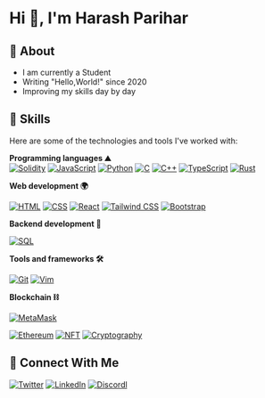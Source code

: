 # Hi 👋, I'm Harash Parihar

## 🧐 About 
- I am currently a Student
- Writing "Hello,World!" since 2020
- Improving my skills day by day 
## 🙆 Skills
Here are some of the technologies and tools I've worked with:

**Programming languages ⛰️**    
 [![Solidity](https://img.shields.io/badge/Solidity-363636?style=for-the-badge&logo=solidity&logoColor=white)](https://soliditylang.org/) 
 [![JavaScript](https://img.shields.io/badge/JavaScript-F7DF1E?style=for-the-badge&logo=javascript&logoColor=black)](https://developer.mozilla.org/en-US/docs/Web/JavaScript) 
 [![Python](https://img.shields.io/badge/Python-3776AB?style=for-the-badge&logo=python&logoColor=white)](https://python.org) 
 [![C](https://img.shields.io/badge/C-00599C?style=for-the-badge&logo=c&logoColor=white)]()
 [![C++](https://img.shields.io/badge/C%2B%2B-00599C?style=for-the-badge&logo=c%2B%2B&logoColor=white)]()
 [![TypeScript](https://img.shields.io/badge/TypeScript-3178C6?style=for-the-badge&logo=typescript&logoColor=white)](https://www.typescriptlang.org/) 
 [![Rust](https://img.shields.io/badge/Rust-000000?style=for-the-badge&logo=rust&logoColor=white)](https://www.rust-lang.org/)

 **Web development 🌍** 
  
 [![HTML](https://img.shields.io/badge/HTML5-E34F26?style=for-the-badge&logo=html5&logoColor=white)](https://developer.mozilla.org/en-US/docs/Web/Guide/HTML/HTML5) 
 [![CSS](https://img.shields.io/badge/CSS3-1572B6?style=for-the-badge&logo=css3&logoColor=white)](https://developer.mozilla.org/en-US/docs/Web/CSS) 
 [![React](https://img.shields.io/badge/React-20232A?style=for-the-badge&logo=react&logoColor=61DAFB)](https://reactjs.org/)
 [![Tailwind CSS](https://img.shields.io/badge/Tailwind_CSS-38B2AC?style=for-the-badge&logo=tailwind-css&logoColor=white)](https://tailwindcss.com/)
 [![Bootstrap](https://img.shields.io/badge/Bootstrap-7952B3?style=for-the-badge&logo=bootstrap&logoColor=white)](https://getbootstrap.com/)

 **Backend development 🌳**
 
 [![SQL](https://img.shields.io/badge/SQL-4479A1?style=for-the-badge&logo=oracle&logoColor=white)](https://www.oracle.com/database/)

 **Tools and frameworks 🛠️**
 
 [![Git](https://img.shields.io/badge/Git-F05032?style=for-the-badge&logo=git&logoColor=white)](https://git-scm.com/)
 [![Vim](https://img.shields.io/badge/Vim-019733?style=for-the-badge&logo=vim&logoColor=white)](https://www.vim.org/)

 **Blockchain ⛓️** 
 
 [![MetaMask](https://img.shields.io/badge/MetaMask-F6851B?style=for-the-badge&logo=metamask&logoColor=white)](https://metamask.io/)

 [![Ethereum](https://img.shields.io/badge/Ethereum-3C3C3D?style=for-the-badge&logo=ethereum&logoColor=white)](https://ethereum.org/) 
 [![NFT](https://img.shields.io/badge/NFT-0078FF?style=for-the-badge&logo=nft&logoColor=white)](https://opensea.io/) 
 [![Cryptography](https://img.shields.io/badge/Cryptography-833AB4?style=for-the-badge&logo=cryptography&logoColor=white)](https://en.wikipedia.org/wiki/Cryptography)

## 💬 Connect With Me 
  
 [![Twitter](https://img.shields.io/badge/Twitter-1DA1F2?style=for-the-badge&logo=twitter&logoColor=white)](https://twitter.com/hparihar__07) 
 [![LinkedIn](https://img.shields.io/badge/LinkedIn-0077B5?style=for-the-badge&logo=linkedin&logoColor=white)](https://www.linkedin.com/in/harash-parihar-874785225) 
 [![Discordl](https://img.shields.io/badge/Discord-7289DA?style=for-the-badge&logo=discord&logoColor=white)](https://www.discord.com/hparihar_07) 

